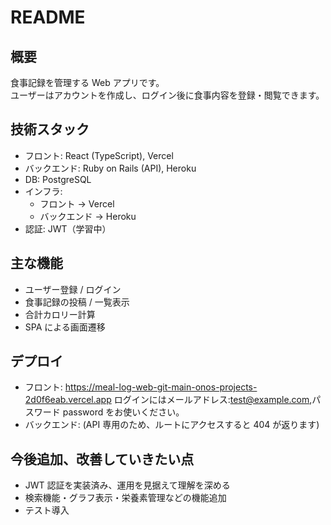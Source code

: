 # README

## 概要

食事記録を管理する Web アプリです。  
ユーザーはアカウントを作成し、ログイン後に食事内容を登録・閲覧できます。

## 技術スタック

- フロント: React (TypeScript), Vercel
- バックエンド: Ruby on Rails (API), Heroku
- DB: PostgreSQL
- インフラ:
  - フロント → Vercel
  - バックエンド → Heroku
- 認証: JWT（学習中）

## 主な機能

- ユーザー登録 / ログイン
- 食事記録の投稿 / 一覧表示
- 合計カロリー計算
- SPA による画面遷移

## デプロイ

- フロント: https://meal-log-web-git-main-onos-projects-2d0f6eab.vercel.app
  ログインにはメールアドレス:test@example.com,パスワード password をお使いください。
- バックエンド: (API 専用のため、ルートにアクセスすると 404 が返ります)

## 今後追加、改善していきたい点

- JWT 認証を実装済み、運用を見据えて理解を深める
- 検索機能・グラフ表示・栄養素管理などの機能追加
- テスト導入
